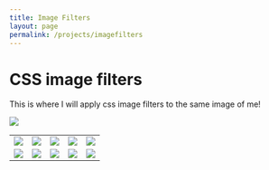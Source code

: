```yaml
---
title: Image Filters
layout: page
permalink: /projects/imagefilters
---
```


<html lang="en">
<head>
	<link rel="stylesheet" href="/assets/css/imgfilters.css" />
</head>

<h1>CSS image filters</h1>
<p>This is where I will apply css image filters to the same image of me!</p>
<img src="../assets/img/android-chrome-512x512.png">
<table id="imgtable">
	<tbody>
		<tr>
			<td><img class="hue-rotate-filter" src="../assets/img/android-chrome-512x512.png"></td>
			<td><img class="blur-filter" src="../assets/img/android-chrome-512x512.png"></td>
			<td><img class="grayscale-filter" src="../assets/img/android-chrome-512x512.png"></td>
			<td><img class="opacity-filter" src="../assets/img/android-chrome-512x512.png"></td>
			<td><img class="saturate-filter" src="../assets/img/android-chrome-512x512.png"></td>
		</tr>
		<tr>
			<td><img class="sepia-filter" src="../assets/img/android-chrome-512x512.png"></td>
			<td><img class="invert-filter" src="../assets/img/android-chrome-512x512.png"></td>
			<td><img class="shadow-filter" src="../assets/img/android-chrome-512x512.png"></td>
			<td><img class="brightness-filter" src="../assets/img/android-chrome-512x512.png"></td>
			<td><img class="contrast-filter" src="../assets/img/android-chrome-512x512.png"></td>
		</tr>
	</tbody>
</table>

</html>